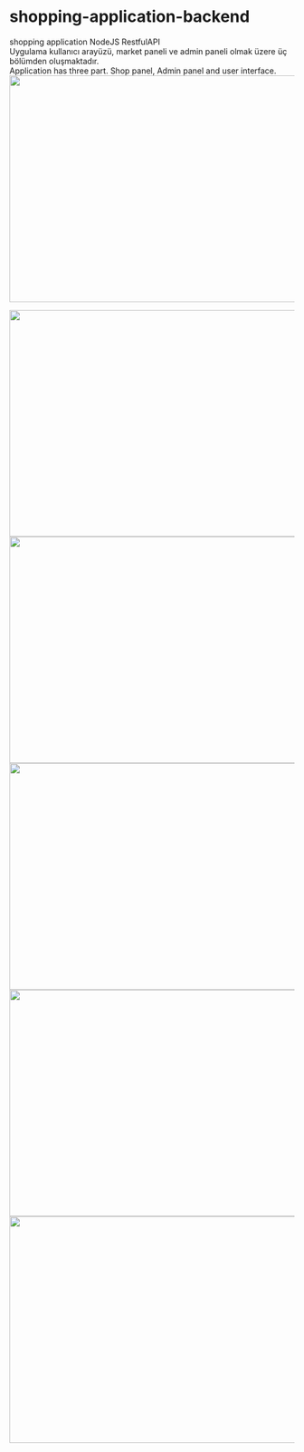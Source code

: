 # shopping-application-backend
shopping application NodeJS RestfulAPI
<br>
Uygulama kullanıcı arayüzü, market paneli ve admin paneli olmak üzere üç bölümden oluşmaktadır.
<br>
Application has three part. Shop panel, Admin panel and user interface.
<br>
<img src="https://user-images.githubusercontent.com/53342974/77829951-57986800-7136-11ea-8f81-f7727fc624e1.jpg" width="600" height="400" />

<img src="https://user-images.githubusercontent.com/53342974/77829955-5a935880-7136-11ea-88a7-41ff1af18192.png" width="600" height="400" />
<img src="https://user-images.githubusercontent.com/53342974/77829959-5cf5b280-7136-11ea-9012-8c8ba44ae9c4.png" width="600" height="400" />

<img src="https://user-images.githubusercontent.com/53342974/77829964-5ebf7600-7136-11ea-8dd3-fa2909fbd3ff.png" width="600" height="400" />

<img src="https://user-images.githubusercontent.com/53342974/77829966-5f580c80-7136-11ea-901e-04cf05de170f.png" width="600" height="400" />
<img src="https://user-images.githubusercontent.com/53342974/77829969-6252fd00-7136-11ea-9b02-58024b9a680a.png" width="600" height="400" />
